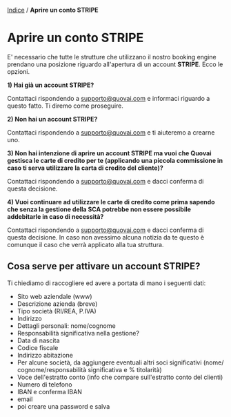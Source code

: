 

[Indice](index.html) / **Aprire un conto STRIPE**

# **Aprire un conto STRIPE**

E' necessario che tutte le strutture che utilizzano il nostro booking engine prendano una posizione riguardo all'apertura di un account **STRIPE**. Ecco le opzioni.  
  
**1) Hai già un account STRIPE?**  
  
Contattaci rispondendo a supporto@quovai.com e informaci riguardo a questo fatto. Ti diremo come proseguire.
  
**2) Non hai un account STRIPE?**  
  
Contattaci rispondendo a supporto@quovai.com e ti aiuteremo a crearne uno.
  
**3) Non hai intenzione di aprire un account STRIPE ma vuoi che Quovai gestisca le carte di credito per te (applicando una piccola commissione in caso ti serva utilizzare la carta di credito del cliente)?**  
  
Contattaci rispondendo a supporto@quovai.com e dacci conferma di questa decisione. 
  
**4) Vuoi continuare ad utilizzare le carte di credito come prima sapendo che senza la gestione della SCA potrebbe non essere possibile addebitarle in caso di necessità?**
  
Contattaci rispondendo a supporto@quovai.com e dacci conferma di questa decisione. In caso non avessimo alcuna notizia da te questo è comunque il caso che verrà applicato alla tua struttura.

## **Cosa serve per attivare un account STRIPE?**

Ti chiediamo di raccogliere ed avere a portata di mano i seguenti dati:

-   Sito web aziendale (www)
-   Descrizione azienda (breve)
-   Tipo società (RI/REA, P.IVA)
-   Indirizzo
-   Dettagli personali: nome/cognome
-   Responsabilità significativa nella gestione?
-   Data di nascita
-   Codice fiscale
-   Indirizzo abitazione
-   Per alcune società, da aggiungere eventuali altri soci significativi (nome/ cognome/responsabilità significativa e % titolarità)
-   Voce dell'estratto conto (info che compare sull'estratto conto del clienti)
-   Numero di telefono
-   IBAN e conferma IBAN
-   email
-   poi creare una password e salva
